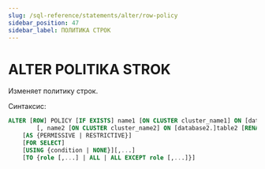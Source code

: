 ```yaml
---
slug: /sql-reference/statements/alter/row-policy
sidebar_position: 47
sidebar_label: ПОЛИТИКА СТРОК
---
```



# ALTER POLITIKA STROK

Изменяет политику строк.

Синтаксис:

``` sql
ALTER [ROW] POLICY [IF EXISTS] name1 [ON CLUSTER cluster_name1] ON [database1.]table1 [RENAME TO new_name1]
        [, name2 [ON CLUSTER cluster_name2] ON [database2.]table2 [RENAME TO new_name2] ...]
    [AS {PERMISSIVE | RESTRICTIVE}]
    [FOR SELECT]
    [USING {condition | NONE}][,...]
    [TO {role [,...] | ALL | ALL EXCEPT role [,...]}]
```
